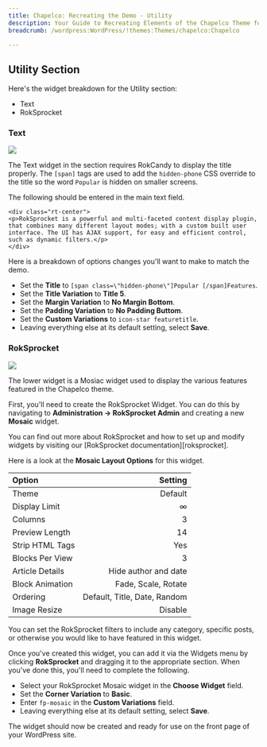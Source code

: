```yaml
---
title: Chapelco: Recreating the Demo - Utility
description: Your Guide to Recreating Elements of the Chapelco Theme for WordPress
breadcrumb: /wordpress:WordPress/!themes:Themes/chapelco:Chapelco

---
```


Utility Section
-----

Here's the widget breakdown for the Utility section:

* Text
* RokSprocket

### Text

![][demo]

The Text widget in the section requires RokCandy to display the title properly. The `[span]` tags are used to add the `hidden-phone` CSS override to the title so the word `Popular` is hidden on smaller screens.

The following should be entered in the main text field.

~~~
<div class="rt-center">
<p>RokSprocket is a powerful and multi-faceted content display plugin, that combines many different layout modes; with a custom built user interface. The UI has AJAX support, for easy and efficient control, such as dynamic filters.</p>
</div>
~~~

Here is a breakdown of options changes you'll want to make to match the demo.

* Set the **Title** to `[span class=\"hidden-phone\"]Popular [/span]Features`.
* Set the **Title Variation** to **Title 5**.
* Set the **Margin Variation** to **No Margin Bottom**.
* Set the **Padding Variation** to **No Padding Buttom**.
* Set the **Custom Variations** to `icon-star featuretitle`.
* Leaving everything else at its default setting, select **Save**.

### RokSprocket

![][demo2]

The lower widget is a Mosiac widget used to display the various features featured in the Chapelco theme.

First, you'll need to create the RokSprocket Widget. You can do this by navigating to **Administration -> RokSprocket Admin** and creating a new **Mosaic** widget. 

You can find out more about RokSprocket and how to set up and modify widgets by visiting our [RokSprocket documentation][roksprocket].

Here is a look at the **Mosaic Layout Options** for this widget.

| Option          |                      Setting |  
| :-------------- | ---------------------------: |  
| Theme           |                      Default |  
| Display Limit   |                            ∞ |  
| Columns         |                            3 |  
| Preview Length  |                           14 |  
| Strip HTML Tags |                          Yes |  
| Blocks Per View |                            3 |  
| Article Details |         Hide author and date |  
| Block Animation |          Fade, Scale, Rotate |  
| Ordering        | Default, Title, Date, Random |  
| Image Resize    |                      Disable |  

You can set the RokSprocket filters to include any category, specific posts, or otherwise you would like to have featured in this widget.

Once you've created this widget, you can add it via the Widgets menu by clicking **RokSprocket** and dragging it to the appropriate section. When you've done this, you'll need to complete the following.

* Select your RokSprocket Mosaic widget in the **Choose Widget** field.
* Set the **Corner Variation** to **Basic**.
* Enter `fp-mosaic` in the **Custom Variations** field.
* Leaving everything else at its default setting, select **Save**.

The widget should now be created and ready for use on the front page of your WordPress site.

[demo]: assets/demo_3.jpeg
[demo2]: assets/demo_4.jpeg